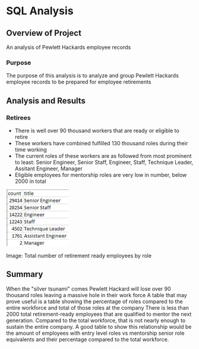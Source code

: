 # SQL Analysis

## Overview of Project
An analysis of Pewlett Hackards employee records

### Purpose
The purpose of this analysis is to analyze and group Pewlett Hackards employee records to be prepared for employee retirements

## Analysis and Results
### Retirees
- There is well over 90 thousand workers that are ready or eligible to retire
- These workers have combined fulfilled 130 thousand roles during their time working
- The current roles of these workers are as followed from most prominent to least: Senior Engineer, Senior Staff, Engineer, Staff, Technique Leader, Assitant Engineer, Manager
- Eligible employees for mentorship roles are very low in number, below 2000 in total

![numbers](https://raw.githubusercontent.com/Queach/Pewlett-Hackard-Analysis/main/Resources/Number%20of%20workers%20by%20title.png "numbers")

Image: Total number of retirement ready employees by role

## Summary
When the "silver tsunami" comes Pewlett Hackard will lose over 90 thousand roles leaving a massive hole in their work force
A table that may prove useful is a table showing the percentage of roles compared to the entire workforce and total of those roles at the company
There is less than 2000 total retirement-ready employees that are qualified to mentor the next generation. Compared to the total workforce, that is not nearly enough to sustain
the entire company. A good table to show this relationship would be the amount of employees with entry level roles vs mentorship senior role equivalents and their percentage
compared to the total workforce.

